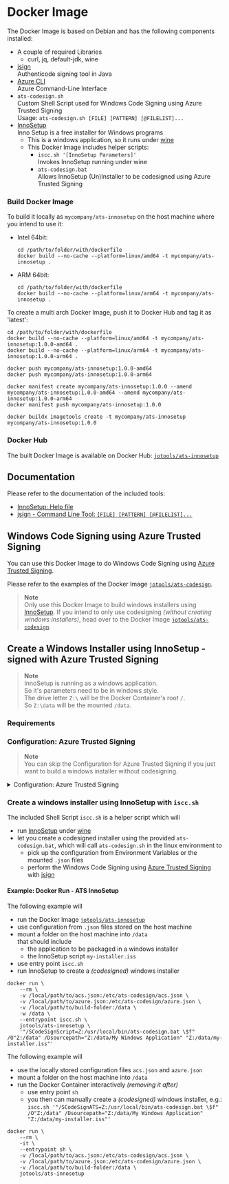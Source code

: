 # Docker Image

The Docker Image is based on Debian and has the following components installed:
- A couple of required Libraries
  - curl, jq, default-jdk, wine
- [jsign](https://github.com/ebourg/jsign)  
  Authenticode signing tool in Java
- [Azure CLI](https://learn.microsoft.com/en-us/cli/azure/)  
  Azure Command-Line Interface
- `ats-codesign.sh`  
  Custom Shell Script used for Windows Code Signing using Azure Trusted Signing  
  Usage: `ats-codesign.sh [FILE] [PATTERN] [@FILELIST]...`  
- [InnoSetup](https://jrsoftware.org/isinfo.php)  
  Inno Setup is a free installer for Windows programs
  - This is a windows application, so it runs under [wine](https://www.winehq.org)
  - This Docker Image includes helper scripts:
    - `iscc.sh '[InnoSetup Parameters]'`  
      Invokes InnoSetup running under wine
    - `ats-codesign.bat`  
      Allows InnoSetup (Un)Installer to be codesigned using Azure Trusted Signing

### Build Docker Image

To build it locally as `mycompany/ats-innosetup` on the host machine where you intend to use it:

- Intel 64bit:
  ```
  cd /path/to/folder/with/dockerfile
  docker build --no-cache --platform=linux/amd64 -t mycompany/ats-innosetup .
  ```
- ARM 64bit:
  ```
  cd /path/to/folder/with/dockerfile
  docker build --no-cache --platform=linux/arm64 -t mycompany/ats-innosetup .
  ```


To create a multi arch Docker Image, push it to Docker Hub and tag it as 'latest':

```
cd /path/to/folder/with/dockerfile
docker build --no-cache --platform=linux/amd64 -t mycompany/ats-innosetup:1.0.0-amd64 .
docker build --no-cache --platform=linux/arm64 -t mycompany/ats-innosetup:1.0.0-arm64 .

docker push mycompany/ats-innosetup:1.0.0-amd64
docker push mycompany/ats-innosetup:1.0.0-arm64

docker manifest create mycompany/ats-innosetup:1.0.0 --amend mycompany/ats-innosetup:1.0.0-amd64 --amend mycompany/ats-innosetup:1.0.0-arm64
docker manifest push mycompany/ats-innosetup:1.0.0

docker buildx imagetools create -t mycompany/ats-innosetup mycompany/ats-innosetup:1.0.0
```

### Docker Hub

The built Docker Image is available on Docker Hub: [`jotools/ats-innosetup`](https://hub.docker.com/r/jotools/ats-innosetup)

## Documentation

Please refer to the documentation of the included tools:

- [InnoSetup: Help file](https://jrsoftware.org/ishelp/)
- [jsign - Command Line Tool: `[FILE] [PATTERN] [@FILELIST]...`](https://ebourg.github.io/jsign/)


## Windows Code Signing using Azure Trusted Signing

You can use this Docker Image to do Windows Code Signing using [Azure Trusted Signing](https://azure.microsoft.com/en-us/products/trusted-signing).

Please refer to the examples of the Docker Image [`jotools/ats-codesign`](https://hub.docker.com/r/jotools/ats-codesign).

> **Note**  
> Only use this Docker Image to build windows installers using [InnoSetup](https://jrsoftware.org/isinfo.php).
> If you intend to only use codesigning *(without creating windows installers)*, head over to the Docker Image [`jotools/ats-codesign`](https://hub.docker.com/r/jotools/ats-codesign).  


## Create a Windows Installer using InnoSetup - signed with Azure Trusted Signing

> **Note**  
> InnoSetup is running as a windows application.  
> So it's parameters need to be in windows style.  
> The drive letter `Z:\` will be the Docker Container's root `/`.  
> So `Z:\data` will be the mounted `/data`.


### Requirements

### Configuration: Azure Trusted Signing

> **Note**  
> You can skip the Configuration for Azure Trusted Signing if you
> just want to build a windows installer without codesigning.

<details>

<summary>Configuration: Azure Trusted Signing </summary>

Create the following two `.json` files on your host machine:

- **`azure.json`**  
  ```
  {
    "TenantId": "[Azure Tenant Id]",
    "ClientId": "[Azure Client Id]",
    "ClientSecret": "[Azure Client Secret]"
  }
  ```
- **`acs.json`**  
  ```
  {
    "Endpoint": "https://weu.codesigning.azure.net",
    "CodeSigningAccountName": "[ACS Code Signing Account Name]",
    "CertificateProfileName": "[ACS Certificate Profile Name]"
  }
  ```

And mount them into the following location when running the Docker Container:
- `/etc/ats-codesign/azure.json`
- `/etc/ats-codesign/acs.json`

Instead of mounting the two `.json` files, you can also provide the configuration via Environment Variables:
- `AZURE_TENANT_ID=[Azure Tenant Id]`
- `AZURE_CLIENT_ID=[Azure Client Id]`
- `AZURE_CLIENT_SECRET=[Azure Client Secret]`
- `ACS_ENDPOINT=https://weu.codesigning.azure.net`
- `ACS_ACCOUNT_NAME=[ACS Code Signing Account Name]`
- `ACS_CERTIFICATE_PROFILE_NAME=[ACS Certificate Profile Name]`

#### Timestamp Server

The Timestamp Server will be automatically chosen by jsign.  
To change it you can set the Environment Variables:
- `TIMESTAMP_SERVER=http://timestamp.domain.org`
- `TIMESTAMP_MODE=[RFC3161|Authenticode]`

</details>




### Create a windows installer using InnoSetup with `iscc.sh`

The included Shell Script `iscc.sh` is a helper script which will
- run [InnoSetup](https://jrsoftware.org/isinfo.php) under [wine](https://www.winehq.org)
- let you create a codesigned installer using the provided `ats-codesign.bat`, which will call `ats-codesign.sh` in the linux environment to
  - pick up the configuration from Environment Variables or the mounted `.json` files
  - perform the Windows Code Signing using [Azure Trusted Signing](https://azure.microsoft.com/en-us/products/trusted-signing) with [jsign](https://github.com/ebourg/jsign)

#### Example: Docker Run - ATS InnoSetup

The following example will
- run the Docker Image [`jotools/ats-innosetup`](https://hub.docker.com/r/jotools/ats-innosetup)
- use configuration from `.json` files stored on the host machine
- mount a folder on the host machine into `/data`  
  that should include
  - the application to be packaged in a windows installer
  - the InnoSetup script `my-installer.iss`
- use entry point `iscc.sh`
- run InnoSetup to create a *(codesigned)* windows installer

```
docker run \
    --rm \
    -v /local/path/to/acs.json:/etc/ats-codesign/acs.json \
    -v /local/path/to/azure.json:/etc/ats-codesign/azure.json \
    -v /local/path/to/build-folder:/data \
    -w /data \
    --entrypoint iscc.sh \
    jotools/ats-innosetup \
    '"/SCodeSignScript=Z:/usr/local/bin/ats-codesign.bat \$f" /O"Z:/data" /Dsourcepath="Z:/data/My Windows Application" "Z:/data/my-installer.iss"'
```

The following example will
- use the locally stored configuration files `acs.json` and `azure.json`
- mount a folder on the host machine into `/data`
- run the Docker Container interactively *(removing it after)*
  - use entry point `sh`
  - you then can manually create a *(codesigned)* windows installer, e.g.:  
    `iscc.sh '"/SCodeSignATS=Z:/usr/local/bin/ats-codesign.bat \$f" /O"Z:/data" /Dsourcepath="Z:/data/My Windows Application" "Z:/data/my-installer.iss"'`

```
docker run \
    --rm \
    -it \
    --entrypoint sh \
    -v /local/path/to/acs.json:/etc/ats-codesign/acs.json \
    -v /local/path/to/azure.json:/etc/ats-codesign/azure.json \
    -v /local/path/to/build-folder:/data \
    jotools/ats-innosetup
```
